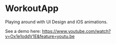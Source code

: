 # WorkoutApp
Playing around with UI Design and iOS animations.

See a demo here: https://www.youtube.com/watch?v=Ox1e1oddV1E&feature=youtu.be
